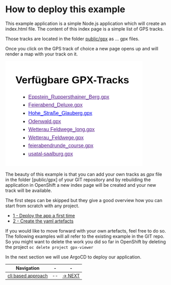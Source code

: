 # How to deploy this example

This example application is a simple Node.js application which will create an index.html file. The content of this index page is a simple list of GPS tracks.


Those tracks are located in the folder [public/gpx]() as ... gpx files.

Once you click on the GPS track of choice a new page opens up and will render a map with your track on it.

![index page example](./images/indeHTML.png)

The beauty of this example is that you can add your own tracks as *gpx* file in the folder [public/gpx] of your GIT repository and by rebuilding the application in OpenShift a new index page will be created and your new track will be available.

The first steps can be skipped but they give a good overview how you can start from scratch with any project.

* [1 - Deploy the app a first time](docs/1-base-app-build.md)
* [2 - Create the yaml artefacts](docs/2-base-create-artefacts.md)

If you would like to move forward with your own artefacts, feel free to do so. The following examples will all refer to the existing example in the GIT repo. So you might want to delete the work you did so far in OpenShift by deleting the project
```oc delete project gpx-viewer```

In the next section we will use ArgoCD to deploy our application.




|Navigation|-|-|
|:-------:|:-------:|:-------:|
|[cli based approach](docs/cli.md)|--|[-> NEXT](docs/1-base-app-build.md)|